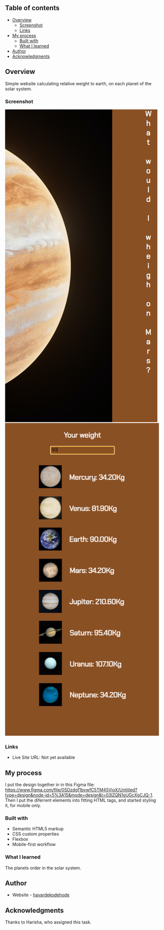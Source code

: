 ## Table of contents

- [Overview](#overview)
  - [Screenshot](#screenshot)
  - [Links](#links)
- [My process](#my-process)
  - [Built with](#built-with)
  - [What I learned](#what-i-learned)
- [Author](#author)
- [Acknowledgments](#acknowledgments)

## Overview

Simple website calculating relative weight to earth, on each planet of the solar system.

### Screenshot

![](images/screenshotHero.png)
![](images/screenshotMain.png)


### Links

- Live Site URL: Not yet available

## My process
I put the design together in in this Figma file: https://www.figma.com/file/0SDzdgf1bvwfC5TM45VjoX/Untitled?type=design&node-id=5%3A15&mode=design&t=03lZQN1gUGcXgCJQ-1. Then I put the diferrent elements into fitting HTML tags, and started styling it, for mobile only.

### Built with

- Semantic HTML5 markup
- CSS custom properties
- Flexbox
- Mobile-first workflow


### What I learned

The planets order in the solar system.

## Author

- Website - [havardekodehode]("portfolioSite")

## Acknowledgments

Thanks to Harisha, who assigned this task.
